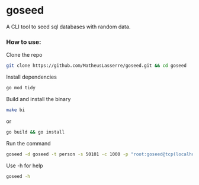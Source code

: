 # goseed
A CLI tool to seed sql databases with random data.
### How to use:

Clone the repo

```bash
git clone https://github.com/MatheusLasserre/goseed.git && cd goseed
```

Install dependencies

```bash
go mod tidy
```

Build and install the binary

```bash
make bi
```
or

```bash
go build && go install
```

Run the command

```bash
goseed -d goseed -t person -s 50101 -c 1000 -p "root:goseed@tcp(localhost:3306)/"
```

Use -h for help

```bash
goseed -h
```

